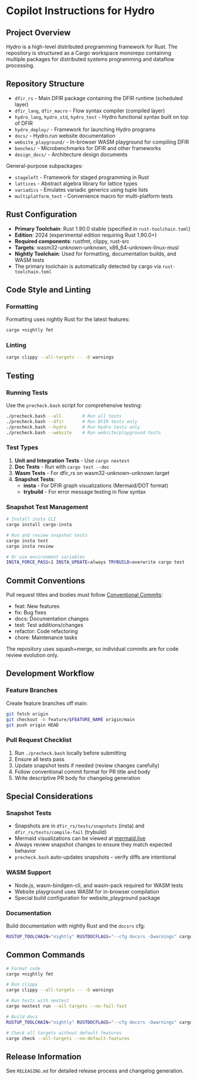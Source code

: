 # Copilot Instructions for Hydro

## Project Overview

Hydro is a high-level distributed programming framework for Rust. The repository is structured as a Cargo workspace monorepo containing multiple packages for distributed systems programming and dataflow processing.

## Repository Structure

- `dfir_rs` - Main DFIR package containing the DFIR runtime (scheduled layer)
- `dfir_lang`, `dfir_macro` - Flow syntax compiler (compiled layer)
- `hydro_lang`, `hydro_std`, `hydro_test` - Hydro functional syntax built on top of DFIR
- `hydro_deploy/` - Framework for launching Hydro programs
- `docs/` - Hydro.run website documentation
- `website_playground/` - In-browser WASM playground for compiling DFIR
- `benches/` - Microbenchmarks for DFIR and other frameworks
- `design_docs/` - Architecture design documents

General-purpose subpackages:
- `stageleft` - Framework for staged programming in Rust
- `lattices` - Abstract algebra library for lattice types
- `variadics` - Emulates variadic generics using tuple lists
- `multiplatform_test` - Convenience macro for multi-platform tests

## Rust Configuration

- **Primary Toolchain**: Rust 1.90.0 stable (specified in `rust-toolchain.toml`)
- **Edition**: 2024 (experimental edition requiring Rust 1.90.0+)
- **Required components**: rustfmt, clippy, rust-src
- **Targets**: wasm32-unknown-unknown, x86_64-unknown-linux-musl
- **Nightly Toolchain**: Used for formatting, documentation builds, and WASM tests
- The primary toolchain is automatically detected by cargo via `rust-toolchain.toml`

## Code Style and Linting

### Formatting
Formatting uses nightly Rust for the latest features:
```bash
cargo +nightly fmt
```

### Linting
```bash
cargo clippy --all-targets -- -D warnings
```

## Testing

### Running Tests
Use the `precheck.bash` script for comprehensive testing:
```bash
./precheck.bash --all        # Run all tests
./precheck.bash --dfir       # Run DFIR tests only
./precheck.bash --hydro      # Run Hydro tests only
./precheck.bash --website    # Run website/playground tests
```

### Test Types

1. **Unit and Integration Tests** - Use `cargo nextest`
2. **Doc Tests** - Run with `cargo test --doc`
3. **Wasm Tests** - For dfir_rs on wasm32-unknown-unknown target
4. **Snapshot Tests**:
   - **insta** - For DFIR graph visualizations (Mermaid/DOT format)
   - **trybuild** - For error message testing in flow syntax

### Snapshot Test Management
```bash
# Install insta CLI
cargo install cargo-insta

# Run and review snapshot tests
cargo insta test
cargo insta review

# Or use environment variables
INSTA_FORCE_PASS=1 INSTA_UPDATE=always TRYBUILD=overwrite cargo test
```

## Commit Conventions

Pull request titles and bodies must follow [Conventional Commits](https://www.conventionalcommits.org/):
- feat: New features
- fix: Bug fixes
- docs: Documentation changes
- test: Test additions/changes
- refactor: Code refactoring
- chore: Maintenance tasks

The repository uses squash+merge, so individual commits are for code review evolution only.

## Development Workflow

### Feature Branches
Create feature branches off main:
```bash
git fetch origin
git checkout -b feature/$FEATURE_NAME origin/main
git push origin HEAD
```

### Pull Request Checklist
1. Run `./precheck.bash` locally before submitting
2. Ensure all tests pass
3. Update snapshot tests if needed (review changes carefully)
4. Follow conventional commit format for PR title and body
5. Write descriptive PR body for changelog generation

## Special Considerations

### Snapshot Tests
- Snapshots are in `dfir_rs/tests/snapshots` (insta) and `dfir_rs/tests/compile-fail` (trybuild)
- Mermaid visualizations can be viewed at [mermaid.live](https://mermaid.live/)
- Always review snapshot changes to ensure they match expected behavior
- `precheck.bash` auto-updates snapshots - verify diffs are intentional

### WASM Support
- Node.js, wasm-bindgen-cli, and wasm-pack required for WASM tests
- Website playground uses WASM for in-browser compilation
- Special build configuration for website_playground package

### Documentation
Build documentation with nightly Rust and the `docsrs` cfg:
```bash
RUSTUP_TOOLCHAIN="nightly" RUSTDOCFLAGS="--cfg docsrs -Dwarnings" cargo doc --no-deps --all-features
```

## Common Commands

```bash
# Format code
cargo +nightly fmt

# Run clippy
cargo clippy --all-targets -- -D warnings

# Run tests with nextest
cargo nextest run --all-targets --no-fail-fast

# Build docs
RUSTUP_TOOLCHAIN="nightly" RUSTDOCFLAGS="--cfg docsrs -Dwarnings" cargo doc --no-deps --all-features

# Check all targets without default features
cargo check --all-targets --no-default-features
```

## Release Information
See `RELEASING.md` for detailed release process and changelog generation.

